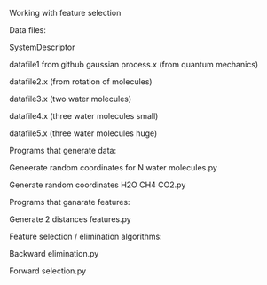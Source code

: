 Working with feature selection

Data files:

SystemDescriptor

datafile1 from github gaussian process.x (from quantum mechanics)

datafile2.x  (from rotation of molecules)

datafile3.x (two water molecules)

datafile4.x (three water molecules small)

datafile5.x (three water molecules huge)

Programs that generate data:

Geneerate random coordinates for N water molecules.py

Generate random coordinates H2O CH4 CO2.py

Programs that ganarate features:

Generate 2 distances features.py

Feature selection / elimination algorithms:

Backward elimination.py

Forward selection.py

